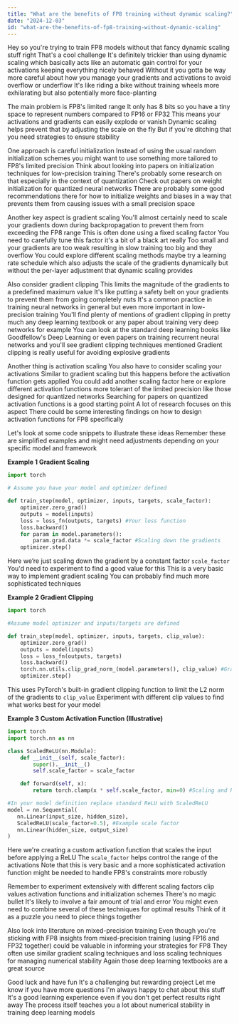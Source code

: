 ```yaml
---
title: "What are the benefits of FP8 training without dynamic scaling?"
date: "2024-12-03"
id: "what-are-the-benefits-of-fp8-training-without-dynamic-scaling"
---
```


Hey so you're trying to train FP8 models without that fancy dynamic scaling stuff right  That's a cool challenge  It's definitely trickier than using dynamic scaling which basically acts like an automatic gain control for your activations keeping everything nicely behaved  Without it you gotta be way more careful about how you manage your gradients and activations to avoid overflow or underflow  It's like riding a bike without training wheels more exhilarating but also potentially more face-planting

The main problem is FP8's limited range  It only has 8 bits so you have a tiny space to represent numbers compared to FP16 or FP32  This means your activations and gradients can easily explode or vanish  Dynamic scaling helps prevent that by adjusting the scale on the fly  But if you're ditching that you need strategies to ensure stability

One approach is careful initialization  Instead of using the usual random initialization schemes you might want to use something more tailored to FP8's limited precision  Think about looking into papers on initialization techniques for low-precision training  There's probably some research on that especially in the context of quantization  Check out papers on weight initialization for quantized neural networks  There are probably some good recommendations there for how to initialize weights and biases in a way that prevents them from causing issues with a small precision space

Another key aspect is gradient scaling  You'll almost certainly need to scale your gradients down during backpropagation to prevent them from exceeding the FP8 range  This is often done using a fixed scaling factor  You need to carefully tune this factor it's a bit of a black art really  Too small and your gradients are too weak resulting in slow training too big and they overflow  You could explore different scaling methods maybe try a learning rate schedule which also adjusts the scale of the gradients dynamically but without the per-layer adjustment that dynamic scaling provides  

Also consider gradient clipping  This limits the magnitude of the gradients to a predefined maximum value  It's like putting a safety belt on your gradients to prevent them from going completely nuts  It's a common practice in training neural networks in general but even more important in low-precision training   You'll find plenty of mentions of gradient clipping in pretty much any deep learning textbook or any paper about training very deep networks for example  You can look at the standard deep learning books like Goodfellow's Deep Learning or even papers on training recurrent neural networks and you'll see gradient clipping techniques mentioned  Gradient clipping is really useful for avoiding explosive gradients

Another thing is activation scaling  You also have to consider scaling your activations  Similar to gradient scaling but this happens before the activation function gets applied  You could add another scaling factor here or explore different activation functions more tolerant of the limited precision like those designed for quantized networks  Searching for papers on quantized activation functions is a good starting point  A lot of research focuses on this aspect  There could be some interesting findings on how to design activation functions for FP8 specifically

Let's look at some code snippets to illustrate these ideas Remember these are simplified examples and might need adjustments depending on your specific model and framework


**Example 1 Gradient Scaling**

```python
import torch

# Assume you have your model and optimizer defined

def train_step(model, optimizer, inputs, targets, scale_factor):
    optimizer.zero_grad()
    outputs = model(inputs)
    loss = loss_fn(outputs, targets) #Your loss function
    loss.backward()
    for param in model.parameters():
        param.grad.data *= scale_factor #Scaling down the gradients 
    optimizer.step()
```

Here we’re just scaling down the gradient by a constant factor  `scale_factor` You'd need to experiment to find a good value for this  This is a very basic way to implement gradient scaling  You can probably find much more sophisticated techniques

**Example 2 Gradient Clipping**

```python
import torch

#Assume model optimizer and inputs/targets are defined

def train_step(model, optimizer, inputs, targets, clip_value):
    optimizer.zero_grad()
    outputs = model(inputs)
    loss = loss_fn(outputs, targets)
    loss.backward()
    torch.nn.utils.clip_grad_norm_(model.parameters(), clip_value) #Gradient clipping
    optimizer.step()
```

This uses PyTorch's built-in gradient clipping function to limit the L2 norm of the gradients to `clip_value`  Experiment with different clip values to find what works best for your model


**Example 3  Custom Activation Function (Illustrative)**

```python
import torch
import torch.nn as nn

class ScaledReLU(nn.Module):
    def __init__(self, scale_factor):
        super().__init__()
        self.scale_factor = scale_factor

    def forward(self, x):
        return torch.clamp(x * self.scale_factor, min=0) #Scaling and ReLU

#In your model definition replace standard ReLU with ScaledReLU
model = nn.Sequential(
   nn.Linear(input_size, hidden_size),
   ScaledReLU(scale_factor=0.5), #Example scale factor 
   nn.Linear(hidden_size, output_size)
)
```

Here we're creating a custom activation function that scales the input before applying a ReLU  The `scale_factor` helps control the range of the activations  Note that this is very basic and a more sophisticated activation function might be needed to handle FP8's constraints more robustly  


Remember to experiment extensively with different scaling factors clip values activation functions and initialization schemes  There's no magic bullet  It's likely to involve a fair amount of trial and error  You might even need to combine several of these techniques for optimal results  Think of it as a puzzle you need to piece things together  

Also  look into literature on mixed-precision training  Even though you're sticking with FP8  insights from mixed-precision training (using FP16 and FP32 together) could be valuable in informing your strategies for FP8  They often use similar gradient scaling techniques and loss scaling techniques for managing numerical stability  Again those deep learning textbooks are a great source

Good luck and have fun  It's a challenging but rewarding project  Let me know if you have more questions  I'm always happy to chat about this stuff  It's a good learning experience even if you don't get perfect results right away  The process itself teaches you a lot about numerical stability in training deep learning models
